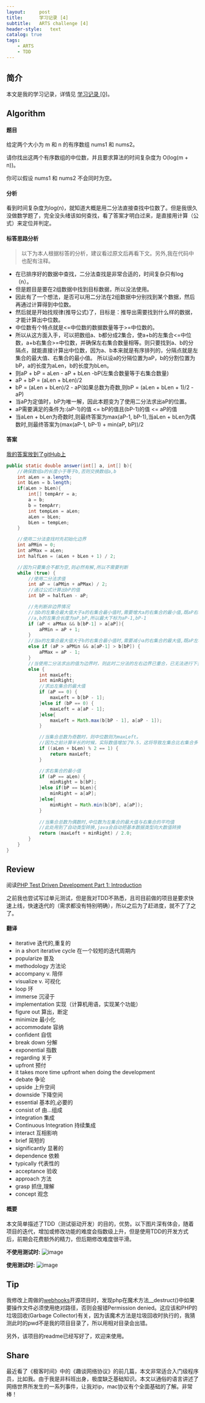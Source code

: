 ```yaml
---
layout:     post
title:      学习记录 [4]
subtitle:   ARTS challenge [4]
header-style:   text
catalog: true
tags:
    - ARTS
    - TDD
---
```


## 简介

本文是我的学习记录，详情见 [学习记录 [0]](/2019/03/31/ARTS-0/)。

## Algorithm

#### 题目
给定两个大小为 m 和 n 的有序数组 nums1 和 nums2。

请你找出这两个有序数组的中位数，并且要求算法的时间复杂度为 O(log(m + n))。

你可以假设 nums1 和 nums2 不会同时为空。

#### 分析
看到时间复杂度为log(n)，就知道大概是用二分法直接查找中位数了。但是我很久没做数学题了，完全没头绪该如何查找，看了答案才明白过来，是直接用计算（公式）来定位并判定。

#### 标答思路分析
> 以下为本人根据标答的分析，建议看过原文后再看下文。另外,我在代码中也配有注释。

- 在已排序好的数据中查找，二分法查找是非常合适的，时间复杂只有log（n）。
- 但是题目是要在2组数据中找到目标数据，所以没法使用。
- 因此有了一个想法，是否可以用二分法在2组数据中分别找到某个数据，然后再通过计算得到中位数。
- 然后就是开始找规律(推导公式)了，目标是：推导出需要找到什么样的数据，才能计算出中位数。
- 中位数有个特点就是<=中位数的数据数量等于>=中位数的。
- 所以从这方面入手，可以把数组a、b都分成2集合，使a+b的左集合<=中位数，a+b右集合>=中位数，并确保左右集合数量相等。则只要找到a、b的分隔点，就能直接计算出中位数，因为a、b本来就是有序排列的，分隔点就是左集合的最大值、右集合的最小值。
所以设a的分隔位置为aP，b的分割位置为bP，a的长度为aLen，b的长度为bLen。
- 则aP + bP = aLen - aP + bLen -bP(左集合数量等于右集合数量)
- aP + bP = (aLen + bLen)/2
- bP = (aLen + bLen)/2 - aP(如果总数为奇数,则bP = (aLen + bLen + 1)/2 - aP)
- 当aP为定值时，bP为唯一解，因此本题变为了使用二分法求出aP的位置。
- aP需要满足的条件为:(aP-1)的值 <= bP的值且(bP-1)的值 <= aP的值
- 当aLen + bLen为奇数时,则最终答案为max(aP-1, bP-1),当aLen + bLen为偶数时,则最终答案为(max(aP-1, bP-1) + min(aP, bP))/2
#### 答案

[我的答案放到了gitHub上](https://github.com/AnthonySAD/leedcode/tree/master/Arithmetic/0004.MedianOfTwoSortedArrays)

```java
public static double answer(int[] a, int[] b){
    //确保数组a的长度小于等于b,否则交换数组a,b
    int aLen = a.length;
    int bLen = b.length;
    if(aLen > bLen){
        int[] tempArr = a;
        a = b;
        b = tempArr;
        int tempLen = aLen;
        aLen = bLen;
        bLen = tempLen;
    }

    //使用二分法查找时先初始化边界
    int aPMin = 0;
    int aPMax = aLen;
    int halfLen = (aLen + bLen + 1) / 2;

    //因为只要集合不都为空,则必然有解,所以不需要判断
    while (true) {
        //使用二分法求值
        int aP = (aPMin + aPMax) / 2;
        //通过公式计算出bP的值
        int bP = halfLen - aP;

        //先判断非边界情况
        //当b的左集合最大值大于a的右集合最小值时,需要增大a的右集合的最小值,既aP右移,所以把aP的左边界右移到aP+1
        //a,b的左集合长度为aP,bP,所以最大下标为aP-1,bP-1
        if (aP < aPMax && b[bP-1] > a[aP]){
            aPMin = aP + 1;
        }
        //当a的左集合最大值大于b的右集合最小值时,需要减小a的右集合的最大值,既aP左移,所以把aP的右边界右移到aP-1
        else if (aP > aPMin && a[aP-1] > b[bP]) {
            aPMax = aP - 1;
        }
        //当使用二分法求出的值为边界时，则此时二分法的左右边界已重合，已无法进行下去了，同时本题必然有解，所以此值就为正确答案
        else {
            int maxLeft;
            int minRight;
            //求出左集合的最大值
            if (aP == 0) {
                maxLeft = b[bP - 1];
            }else if (bP == 0) {
                maxLeft = a[aP - 1];
            }else{
                maxLeft = Math.max(b[bP - 1], a[aP - 1]);
            }

            //当集合总数为奇数时，则中位数则为maxLeft。
            //因为之前计算半长的时候，实际数值增加了0.5，这将导致左集合比右集合多一个值，及中位数为maxLeft
            if ((aLen + bLen) % 2 == 1) {
                return maxLeft;
            }

            //求右集合的最小值
            if (aP == aLen) {
                minRight = b[bP];
            }else if(bP == bLen){
                minRight = a[aP];
            }else{
                minRight = Math.min(b[bP], a[aP]);
            }
            
            //当集合总数为偶数时,中位数为左集合的最大值与右集合的平均值
            //此处用到了自动类型转换,java会自动把基本数据类型向大数值转换
            return (maxLeft + minRight) / 2.0;
        }
    }
}
```

## Review

阅读[PHP Test Driven Development Part 1: Introduction](https://medium.com/@sameernyaupane/php-test-driven-development-part-1-introduction-5483362d79b5)

之前我也尝试写过单元测试，但是我对TDD不熟悉，且司目前做的项目是要求快速上线，快速迭代的（需求都没有特别明确），所以之后为了赶进度，就不了了之了。

#### 翻译

- iterative 迭代的,重复的
- in a short iterative cycle 在一个较短的迭代周期内
- popularize 普及
- methodology 方法论
- accompany v. 陪伴
- visualize v. 可视化
- loop 环
- immerse 沉浸于
- implementation 实现（计算机用语，实现某个功能）
- figure out 算出，断定
- minimize 最小化
- accommodate 容纳
- confident 自信
- break down 分解
- exponential 指数
- regarding 关于
- upfront 预付
- it takes more time upfront when doing the development
- debate 争论
- upside 上升空间
- downside 下降空间
- essential 基本的,必要的
- consist of 由...组成
- integration 集成
- Continuous Integration 持续集成
- interact 互相影响
- brief 简短的
- significantly 显著的
- dependence 依赖
- typically 代表性的
- acceptance 验收
- approach 方法
- grasp 抓住,理解
- concept 观念

#### 概要

本文简单描述了TDD（测试驱动开发）的目的，优势。以下图片深有体会，随着项目的迭代，增加或修改功能的难度会指数级上升，但是使用TDD的开发方式后，前期会花费额外的精力，但后期修改难度很平滑。

<b>不使用测试时:</b>
![image](/img/posts/ARTS-4/without-test.png)

<b>使用测试时:</b>
![image](/img/posts/ARTS-4/with-test.png)

## Tip

我修改上周做的[webhooks](https://github.com/AnthonySAD/webhooks-php)开源项目时，发现php在魔术方法__destruct()中如果要操作文件必须使用绝对路径，否则会报错Permission denied。这应该和PHP的垃圾回收(Garbage Collector)有关，因为该魔术方法是垃圾回收时执行的，我猜测此时的pwd不是我的项目目录了，所以用相对目录会出错。

另外，该项目的readme已经写好了，欢迎来使用。

## Share

最近看了《极客时间》中的《趣谈网络协议》的前几篇，本文非常适合入门级程序员，比如我。由于我是非科班出身，极度缺乏基础知识。本文以通俗的语言讲述了网络世界所发生的一系列事件，让我对ip，mac协议有个全面基础的了解。非常棒！
